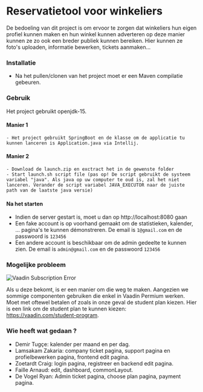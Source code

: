 # Reservatietool voor winkeliers

De bedoeling van dit project is om ervoor te zorgen dat winkeliers hun eigen profiel kunnen maken en hun winkel kunnen adverteren op deze manier kunnen ze zo ook een breder publiek kunnen bereiken. Hier kunnen ze foto's uploaden, informatie bewerken, tickets aanmaken...

### Installatie

- Na het pullen/clonen van het project moet er een Maven compilatie gebeuren.

### Gebruik
Het project gebruikt openjdk-15.
#### Manier 1
    - Het project gebruikt SpringBoot en de klasse om de applicatie tu kunnen lanceren is Application.java via Intellij.

#### Manier 2
    - Download de launch.zip en exctract het in de gewenste folder
    - Start launch.sh script file (pas op! De script gebruikt de systeem variabel "java". Als java op uw computer te oud is, zal het niet  lanceren. Verander de script variabel JAVA_EXECUTOR naar de juiste path van de laatste java versie)
#### Na het starten
- Indien de server gestart is, moet u dan op http://localhost:8080 gaan
- Een fake account is op voorhand gemaakt om de statistieken, kalender, ... pagina's te kunnen démonstreren. De email is `1@gmail.com` en de passwoord is `123456`
- Een andere account is beschikbaar om de admin gedeelte te kunnen zien. De email is `admin@gmail.com` en de passwoord `123456`

### Mogelijke probleem

![Vaadin Subscription Error](https://imgur.com/download/Wqst9wP/)

Als u deze bekomt, is er een manier om die weg te maken. Aangezien we sommige componenten gebruiken die enkel in Vaadin Permium werken. Moet met oftewel betalen of zoals in onze geval de student plan kiezen. Hier is een link om de student plan te kunnen kiezen: https://vaadin.com/student-program.

### Wie heeft wat gedaan ?
* Demir Tugçe: kalender per maand en per dag.
* Lamsakam Zakaria: company ticket pagina, support pagina en profielbewerken pagina, frontend edit pagina.
* Zoetardt Craig: login pagina, registreer en backend edit pagina.
* Faille Arnaud: edit, dashboard, commonLayout.
* De Vogel Ryan: Admin ticket pagina, choose plan pagina, payment pagina.
